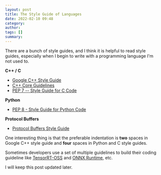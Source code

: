 ```yaml
---
layout: post
title: The Style Guide of Languages
date: 2022-02-10 09:48
category: 
author: 
tags: []
summary: 
---
```


There are a bunch of style guides, and I think it is helpful to read style guides, especially when I begin to write with a programming language I'm not used to.

**C++ / C**

- [Google C++ Style Guide](https://google.github.io/styleguide/cppguide.html)
- [C++ Core Guidelines](https://isocpp.github.io/CppCoreGuidelines/CppCoreGuidelines)
- [PEP 7 -- Style Guide for C Code](https://www.python.org/dev/peps/pep-0007/)

**Python**

- [PEP 8 - Style Guide for Python Code](https://www.python.org/dev/peps/pep-0008/)

**Protocol Buffers**

- [Protocol Buffers Style Guide](https://developers.google.com/protocol-buffers/docs/style)

One interesting thing is that the preferable indentation is **two** spaces in Google C++ style guide and **four** spaces in Python and C style guides.

Sometimes developers use a set of multiple guidelines to build their coding guideline like [TensorRT-OSS](https://github.com/NVIDIA/TensorRT/blob/main/CODING-GUIDELINES.md) and [ONNX Runtime](https://github.com/microsoft/onnxruntime/blob/master/docs/Coding_Conventions_and_Standards.md), etc.

I will keep this post updated later.
